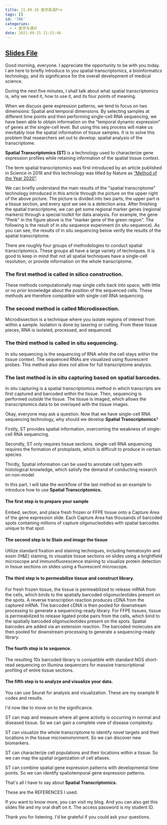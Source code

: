 ```yaml
---
title: 21.09.26 医学英语Pre
tags: []
id: '786'
categories:
  - - 医学与通识
date: 2021-09-25 21:51:46
---
```


## [Slides File](https://limour.top/nextcloud/index.php/s/kLKmEmr2mDq3Gni)

Good morning, everyone. I appreciate the opportunity to be with you today. I am here to briefly introduce to you spatial transcriptomics, a bioinformatics technology, and its significance for the overall development of medical science.

During the next five minutes, I shall talk about what spatial transcriptomics is, why we need it, how to use it, and its four points of meaning.

When we discuss gene expression patterns, we tend to focus on two dimensions: Spatial and temporal dimensions. By selecting samples at different time points and then performing single-cell RNA sequencing, we have been able to obtain information on the “temporal dynamic expression” of genes at the single-cell level. But using this seq process will make us inevitably lose the spatial information of tissue samples. It is to solve this problem that researchers set out to develop: spatial analysis of the transcriptome.

**Spatial Transcriptomics (ST)** is a technology used to characterize gene expression profiles while retaining information of the spatial tissue context. 

The term spatial transcriptomics was first introduced by an article published in Science in 2016 and this technology was titled by Nature as [“Method of the Year 2020”](https://www.nature.com/articles/s41592-020-01042-x).  

We can briefly understand the main results of the "spatial transcriptome" technology introduced in this article through the picture on the upper right of the above picture. The picture is divided into two parts, the upper part is a tissue section, and every spot we see is a detection area. After finishing the spatial transcriptome, we can get some regional marker genes (regional markers) through a special toolkit for data analysis. For example, the gene "Penk" in the figure above is the "marker gene of the green region". The following is the result of in situ sequence experiment (in situ sequence). As you can see, the results of in situ sequencing below verify the results of the spatial transcriptome.

There are roughly four groups of methodologies to conduct spatial transcriptomics. These groups all have a large variety of techniques. It is good to keep in mind that not all spatial techniques have a single-cell resolution, or provide information on the whole transcriptome.

### The first method is called in silico construction.

These methods computationally map single cells back into space, with little or no prior knowledge about the position of the sequenced cells. These methods are therefore compatible with single-cell RNA sequencing.

### The second method is called Microdissection.

Microdissection is a technique where you isolate regions of interest from within a sample. Isolation is done by lasering or cutting. From these tissue pieces, RNA is isolated, processed, and sequenced.

### The third method is called in situ sequencing.

In situ sequencing is the sequencing of RNA while the cell stays within the tissue context. The sequenced RNAs are visualized using fluorescent probes. This method also does not allow for full transcriptome analysis.

### The last method is in situ capturing based on spatial barcodes.

In situ capturing is a spatial transcriptomics method in which transcripts are first captured and barcoded _within_ the tissue. Then, sequencing is performed _outside_ the tissue. The tissue is imaged, which allows the transcriptomics data to be overlayed with the tissue images.

Okay, everyone may ask a question. Now that we have single-cell RNA sequencing technology, why should we develop **Spatial Transcriptomics**?

Firstly, ST provides spatial information, overcoming the weakness of single-cell RNA sequencing.

Secondly, ST only requires tissue sections. single-cell RNA sequencing requires the formation of protoplasts, which is difficult to produce in certain species.

Thirdly, Spatial information can be used to annotate cell types with histological knowledge, which satisfy the demand of conducting research on non-model

In this part, I will take the workflow of the last method as an example to introduce how to use **Spatial Transcriptomics.**

#### The first step is to prepare your sample

Embed, section, and place fresh frozen or FFPE tissue onto a Capture Area of the gene expression slide. Each Capture Area has thousands of barcoded spots containing millions of capture oligonucleotides with spatial barcodes unique to that spot.

#### The second step is to Stain and image the tissue

Utilize standard fixation and staining techniques, including hematoxylin and eosin (H&E) staining, to visualize tissue sections on slides using a brightfield microscope and immunofluorescence staining to visualize protein detection in tissue sections on slides using a fluorescent microscope.

#### The third step is to permeabilize tissue and construct library.

For fresh frozen tissue, the tissue is permeabilized to release mRNA from the cells, which binds to the spatially barcoded oligonucleotides present on the spots. A reverse transcription reaction produces cDNA from the captured mRNA. The barcoded cDNA is then pooled for downstream processing to generate a sequencing-ready library. For FFPE tissues, tissue is permeabilized to release ligated probe pairs from the cells, which bind to the spatially barcoded oligonucleotides present on the spots. Spatial barcodes are added via an extension reaction. The barcoded molecules are then pooled for downstream processing to generate a sequencing-ready library.

#### The fourth step is to sequence.

The resulting 10x barcoded library is compatible with standard NGS short-read sequencing on Illumina sequencers for massive transcriptional profiling of entire tissue sections.

#### The fifth step is to analyze and visualize your data.

You can use Seurat for analysis and visualization. These are my example R codes and results.

I'd now like to move on to the significance.

ST can map and measure where all gene activity is occurring in normal and diseased tissue. So we can gain a complete view of disease complexity.

ST can visualize the whole transcriptome to identify novel targets and their locations in the tissue microenvironment. So we can discover new biomarkers.

ST can characterize cell populations and their locations within a tissue. So we can map the spatial organization of cell atlases.

ST can combine spatial gene expression patterns with developmental time points. So we can identify spatiotemporal gene expression patterns.

That's all I have to say about **Spatial Transcriptomics.**

These are the REFERENCES I used.

If you want to know more, you can visit my blog. And you can also get this slides file and my oral draft on it. The access password is my student ID.

Thank you for listening. I'd be grateful if you could ask your questions.